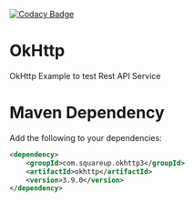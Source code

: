 [![Codacy Badge](https://api.codacy.com/project/badge/Grade/2c1c816a63c24c849099f56746ad2d5e)](https://www.codacy.com/app/kjayachandra2000/OkHttp?utm_source=github.com&amp;utm_medium=referral&amp;utm_content=kjayachandra2000/OkHttp&amp;utm_campaign=Badge_Grade)

# OkHttp
OkHttp Example to test Rest API Service

# Maven Dependency
<!-- https://mvnrepository.com/artifact/com.squareup.okhttp3/okhttp -->
Add the following to your dependencies:

```xml
<dependency>
    <groupId>com.squareup.okhttp3</groupId>
    <artifactId>okhttp</artifactId>
    <version>3.9.0</version>
</dependency>
```
